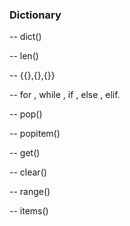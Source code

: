 ### Dictionary

-- dict()

-- len()

-- {{},{},{}}

-- for , while , if , else , elif.

-- pop()

-- popitem()

-- get()

-- clear()

-- range()

-- items()